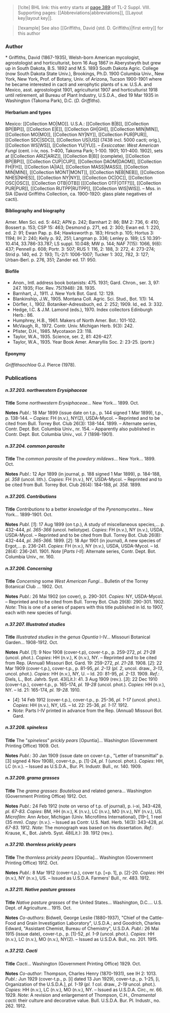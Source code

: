 > [!cite] BHL link: this entry starts at [page 389](https://www.biodiversitylibrary.org/item/103832#page/401/mode/1up) of TL-2 Suppl. VIII.
> Supporting pages: [[Abbreviations|abbreviations]], [[Layout key|layout key]].

> [!example] See also [[Griffiths, David {std. D. Griffiths}|first entry]] for this author

### Author

\* Griffiths, David (1867-1935), Welsh-born American mycologist, agrostologist and horticulturist, born 16 Aug 1867 in Aberystwyth but grew up in South Dakota, B.S. 1892 and M.S. 1893 South Dakota Agric. College (now South Dakota State Univ.), Brookings, Ph.D. 1900 Columbia Univ., New York, New York, Prof. of Botany, Univ. of Arizona, Tucson 1900-1901 where he became interested in cacti and xerophytic plants of s.w. U.S.A. and Mexico, asst. agrostologist 1901, agriculturist 1907 and horticulturist 1918 until retirement, all Bureau of Plant Industry, U.S.D.A., died 19 Mar 1935 in Washington (Takoma Park), D.C. (*D. Griffiths*).

#### Herbarium and types

Mexico: [[Collection MO|MO]]. U.S.A.: [[Collection B|B]], [[Collection BPI|BPI]], [[Collection E|E]], [[Collection GH|GH]], [[Collection MIN|MIN]], [[Collection MO|MO]], [[Collection NY|NY]], [[Collection PUR|PUR]], [[Collection SDC|SDC]], [[Collection US|US]] (7438 incl. 5000 cacti; orig.), [[Collection WS|WS]], [[Collection YU|YU]]. *– Exsiccatae*: *West American Fungi* (cent. i-iv, nos. 1-400, Takoma Park; 1-100. 1901; 101-400. 1902), sets at [[Collection ARIZ|ARIZ]], [[Collection B|B]] (complete), [[Collection BPI|BPI]], [[Collection CUP|CUP]], [[Collection DAOM|DAOM]], [[Collection FH|FH]], [[Collection IA|IA]], [[Collection MASS|MASS]], [[Collection MIN|MIN]], [[Collection MONT|MONT]], [[Collection NEB|NEB]], [[Collection NHES|NHES]], [[Collection NY|NY]], [[Collection OC|OC]], [[Collection OSC|OSC]], [[Collection OTB|OTB]] \[[[Collection OTF|OTF?]]\], [[Collection PUR|PUR]], [[Collection RUTPP|RUTPP]], [[Collection WIS|WIS]]. – Mss. in SIA (David Griffiths Collection, ca. 1900-1920: glass plate negatives of cacti).

#### Bibliography and biography

Amer. Men Sci. ed. 5: 442; APN p. 242; Barnhart 2: 86; BM 2: 736, 6: 410; Bossert p. 153; CSP 15: 463; Desmond p. 271, ed. 2: 300; Ewan ed. 1: 220, ed. 2: 91; Ewan Pap. p. 84; Hawksworth p. 183; Hirsch p. 105; Hortus 3: 1194; IH 2: 240; Kelly p. 92, 251; Langman p. 336; Lenley p. 189; LS 10.391-10.414, 33.786-33.787; LS suppl. 10.048; MW p. 144; NAF 7(15): 1066, 9(6): 437; Pennell p. 608; Portr. 3: 507; RUS 1: 116, 2: 188, 3: 272, 4: 273-274; Strid p. 140, ed. 2: 193; TL-2/1: 1006-1007; Tucker 1: 302, 782, 3: 127; Urban-Berl. p. 276, 351; Zander ed. 17: 950.

#### Biofile

- Anon., Intl. address book botanists: 475. 1931; Gard. Chron., ser. 3, 97: 247. 1935; Flor. Rev. 75(1948): 28. 1935.
- Barnhart, J., 1911. J. New York Bot. Gard. 12: 129.
- Blankinship, J.W., 1905. Montana Coll. Agric. Sci. Stud., Bot. 1(1): 14.
- Dörfler, I., 1902. Botaniker-Adressbuch, ed. 2: 252; 1909. Id., ed. 3: 332.
- Hedge, I.C. & J.M. Lamond (eds.), 1970. Index collectors Edinburgh Herb.: 86.
- Humphrey, H.B., 1961. Makers of North Amer. Bot.: 101-102.
- McVaugh, R., 1972. Contr. Univ. Michigan Herb. 9(3): 242.
- Pfister, D.H., 1985. Mycotaxon 23: 118.
- Taylor, W.A., 1935. Science, ser. 2, 81: 426-427.
- Taylor, W.A., 1935. Year Book Amer. Amaryllis Soc. 2: 23-25. (portr.)

#### Eponymy

*Griffithsochloa* G.J. Pierce (1978).

### Publications

##### n.37.203. northwestern Erysiphaceae

**Title**
Some *northwestern Erysiphaceae*... New York... 1899. Oct.

**Notes**
*Publ*.: 18 Mar 1899 (issue date on t.p., p. 144 signed 1 Mar 1899), t.p., p. 138-144. – *Copies*: FH (n.v.), NY(2), USDA-Mycol. – Reprinted and to be cited from Bull. Torrey Bot. Club 26(3): 138-144. 1899. – Alternate series, Contr. Dept. Bot. Columbia Univ., nr. 154. – Apparently also published in Contr. Dept. Bot. Columbia Univ., vol. 7 (1898-1901).

##### n.37.204. common parasite

**Title**
The *common parasite* of the *powdery mildews*... New York... 1899. Oct.

**Notes**
*Publ*.: 12 Apr 1899 (in journal, p. 188 signed 1 Mar 1899), p. 184-188, *pl. 358* (uncol. lith.).
*Copies*: FH (n.v.), NY, USDA-Mycol. – Reprinted and to be cited from Bull. Torrey Bot. Club 26(4): 184-188, *pl. 358.* 1899.

##### n.37.205. Contributions

**Title**
*Contributions* to a better *knowledge* of the *Pyrenomycetes*... New York... 1899-1901. Oct.

**Notes**
*Publ*. \[*1*\]: 17 Aug 1899 (on t.p.), A study of miscellaneous species,... p. 432-444, *pl. 365-366* (uncol. heliotype). *Copies*: FH (n.v.), NY (n.v.), USDA, USDA-Mycol. – Reprinted and to be cited from Bull. Torrey Bot. Club 26(8): 432-444, *pl. 365-366.* 1899.
\[*2*\]: 18 Apr 1901 (in journal), A new species of Ergot,... p. 236-241. *Copies*: FH (n.v.), NY (n.v.), USDA, USDA-Mycol. – Id. 28(4): 236-241. 1901.
*Note* \[*Parts I-II*\]: Alternate series, Contr. Dept. Bot. Columbia Univ., nr. 160.

##### n.37.206. Concerning

**Title**
*Concerning* some *West American Fungi*... Bulletin of the Torrey Botanical Club ... 1902. Oct.

**Notes**
*Publ*.: 26 Mai 1902 (on cover), p. 290-301. *Copies*: NY, USDA-Mycol. – Reprinted and to be cited from Bull. Torrey Bot. Club 29(8): 290-301. 1902.
*Note*: This is one of a series of papers with this title published in Id. to 1907, each with new species of fungi.

##### n.37.207. Illustrated studies

**Title**
*Illustrated studies* in the *genus Opuntia* I-IV... Missouri Botanical Garden... 1908-1912. Oct.

**Notes**
*Publ*. \[*1*\]: 9 Nov 1908 (cover-t.p), cover-t.p., p. 259-272, *pl. 21-28* (uncol. phot.). *Copies*: HH (n.v.), K (n.v.), NY. – Reprinted and to be cited from Rep. (Annual) Missouri Bot. Gard. 19: 259-272, *pl. 21-28.* 1908.
\[*2*\]: 22 Mar 1909 (cover-t.p.), cover-t.p., p. 81-95, *pl. 2-13* (*pl. 2*, uncol. draw., *3-13*, uncol. phot.). *Copies*: HH (n.v.), NY, U. – Id. 20: 81-95, *pl. 2-13.* 1909.
*Ref*.: Diels, L., Bot. Jahrb. Syst. 43(Lit.): 41. 3 Aug 1909 (rev.). \[*3*\]: 22 Dec 1910 (cover-t.p.), cover-t.p., p. 165-174, *pl. 19-28* (uncol. phot.). *Copies*: HH (n.v.), NY. – Id. 21: 165-174, *pl. 19-28.* 1910.
- \[*4*\]: 14 Feb 1912 (cover-t.p.), cover-t.p., p. 25-36, *pl. 1-17* (uncol. phot.). *Copies*: HH (n.v.), NY, US. – Id. 22: 25-36, *pl. 1-17.* 1912.
- *Note*: Parts I-IV printed in advance from the Rep. (Annual) Missouri Bot. Gard.

##### n.37.208. spineless

**Title**
The "*spineless*" *prickly pears* \[Opuntia\]... Washington (Government Printing Office) 1909. Oct.

**Notes**
*Publ*.: 30 Jan 1909 (issue date on cover-t.p., "Letter of transmittal" p. \[3\] signed 4 Nov 1908), cover-t.p., p. \[1\]-24, *pl. 1* (uncol. phot.). *Copies*: HH, LC (n.v.). – Issued as U.S.D.A., Bur. Pl. Industr. Bull., nr. 140. 1909.

##### n.37.209. grama grasses

**Title**
The *grama grasses*: *Bouteloua* and related genera... Washington (Government Printing Office) 1912. Oct.

**Notes**
*Publ*.: 24 Feb 1912 (note on verso of t.p. of journal), p. i-xi, 343-428, *pl. 67-83. Copies*: BM, HH (n.v.), K (n.v.), LC (n.v.), MO (n.v.), NY (n.v.), US. *Microfilm*: Ann Arbor, Michigan (Univ. Microfilms International), \[19–\], 1 reel (35 mm). *Copy*: (n.v.). – Issued as Contr. U.S. Natl. Herb. 14(3): 343-428, *pl. 67-83.* 1912.
*Note*: The monograph was based on his dissertation.
*Ref*.: Krause, K., Bot. Jahrb. Syst. 48(Lit.): 39. 1912 (rev.).

##### n.37.210. thornless prickly pears

**Title**
The *thornless prickly pears* \[Opuntia\]... Washington (Government Printing Office) 1912. Oct.

**Notes**
*Publ*.: 8 Mar 1912 (cover-t.p.), cover t.p. \[=p. 1\], p. \[2\]-20. *Copies*: HH (n.v.), NY (n.v.), US. – Issued as U.S.D.A. Farmers' Bull., nr. 483. 1912.

##### n.37.211. Native pasture grasses

**Title**
*Native pasture grasses* of the United States... Washington, D.C.... U.S. Dept. of Agriculture... 1915. Oct.

**Notes**
*Co-authors*: Bidwell, George Leslie (1880-1937), "Chief of the Cattle-Food and Grain Investigation Laboratory", U.S.D.A.; and Goodrich, Charles Edward, "Assistant Chemist, Bureau of Chemistry", U.S.D.A.
*Publ*.: 26 Mai 1915 (issue date), cover-t.p., p. \[1\]-52, *pl. 1-9* (uncol. phot.). *Copies*: HH (n.v.), LC (n.v.), MO (n.v.), NY(2). – Issued as U.S.D.A. Bull., no. 201. 1915.

##### n.37.212. Cacti

**Title**
*Cacti*... Washington (Government Printing Office) 1929. Oct.

**Notes**
*Co-author*: Thompson, Charles Henry (1870-1931), see IH 2: 1013.
*Publ*.: Jun 1929 (cover-t.p., p. \[i\] dated 13 Jun 1929), cover-t.p., p. 1-25, \[i, Organization of the U.S.D.A.\], *pl. 1-19* (*pl. 1* col. draw., *2-19* uncol. phot.). *Copies*: HH (n.v.), LC (n.v.), MO (n.v.), NY. – Issued as U.S.D.A. Circ., nr. 66. 1929.
*Note*: A revision and enlargement of Thompson, C.H., *Ornamental cacti*: their culture and decorative value. Bull. U.S.D.A. Bur. Pl. Industr., no. 262. 1912.

